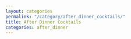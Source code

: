 ```yaml
---
layout: categories
permalink: "/category/after_dinner_cocktails/"
title: After Dinner Cocktails
categories: after_dinner
---
```


